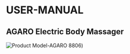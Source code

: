 # USER-MANUAL
## **AGARO Electric Body Massager**
![Product Model-AGARO 8806](https://user-images.githubusercontent.com/127011966/228306602-5f416e97-d4e5-422b-ac9b-b8637fc6fb9c.jpg))







